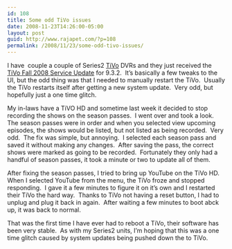 ```yaml
---
id: 108
title: Some odd TiVo issues
date: 2008-11-23T14:26:00-05:00
layout: post
guid: http://www.rajapet.com/?p=108
permalink: /2008/11/23/some-odd-tivo-issues/
---
```

I have  couple a couple of Series2 [TiVo](http://www.tivo.com/) DVRs and they just received the [TiVo Fall 2008 Service Update](http://research.tivo.com/932priority/index.htm "TiVo 9.3.2 Software Priority Request Form") for 9.3.2.  It’s basically a few tweaks to the UI, but the odd thing was that I needed to manually restart the TiVo.  Usually the TiVo restarts itself after getting a new system update.  Very odd, but hopefully just a one time glitch.</p> </p> 

My in-laws have a TiVO HD and sometime last week it decided to stop recording the shows on the season passes.  I went over and took a look.  The season passes were in order and when you selected view upcoming episodes, the shows would be listed, but not listed as being recorded.  Very odd.  The fix was simple, but annoying.  I selected each season pass and saved it without making any changes.  After saving the pass, the correct shows were marked as going to be recorded.  Fortunately they only had a handful of season passes, it took a minute or two to update all of them.  

After fixing the season passes, I tried to bring up YouTube on the TiVo HD.  When I selected YouTube from the menu, the TiVo froze and stopped responding.  I gave it a few minutes to figure it on it’s own and I restarted their TiVo the hard way.  Thanks to TiVo not having a reset button, I had to unplug and plug it back in again.  After waiting a few minutes to boot abck up, it was back to normal.

That was the first time I have ever had to reboot a TiVo, their software has been very stable.  As with my Series2 units, I’m hoping that this was a one time glitch caused by system updates being pushed down the to TiVo.